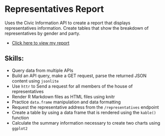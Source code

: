 # Representatives Report
Uses the Civic Information API to create a report that displays representatives information. Create tables that show the breakdown of representatives by gender and party.  

- [Click here to view my report](https://info201b-w19.github.io/a6-phung-phu/)

## Skills:
- Query data from multiple APIs
- Build an API query, make a GET request, parse the returned JSON content using `jsonlite`
- Use `httr` to Send a request for all members of the house of representatives
- Render R Markdown files as HTML files using knitr
- Practice `data.frame` manipulation and data formatting
- Request the representative address from the `/representatives` endpoint
- Create a table by using a data frame that is rendered using the `kable()` function
- Calculate the summary information necessary to create two charts using `ggplot2`
